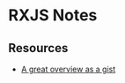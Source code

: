 # RXJS Notes

## Resources

* [A great overview as a gist](https://gist.github.com/staltz/868e7e9bc2a7b8c1f754)
